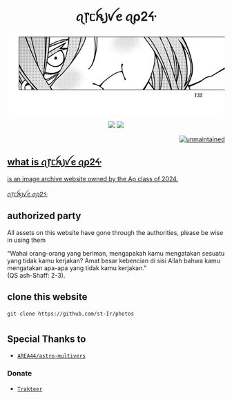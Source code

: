 <h1 align="center">ꪖ᥅ᥴꫝ꠸ꪜꫀ ꪖρᒿᔰ</h1>
<p align="center">
<img src="public/134.jpg"/>
</p>
<p align="center">
 <img src=https://img.shields.io/badge/JavaScript-F7DF1E?style=for-the-badge&logo=javascript&logoColor=black>
  <img src=https://img.shields.io/badge/Vercel-000000?style=for-the-badge&logo=vercel&logoColor=white>

<p align="right">
<a href="#"><img title="unmaintained" src="https://img.shields.io/badge/status-MT-blue.svg"</a>
</p>
  
## what is ꪖ᥅ᥴꫝ꠸ꪜꫀ ꪖρᒿᔰ

is an image archive website owned by the Ap class of 2024.</br></br>
<a href="https://archiveofap24.vercel.app/">
  ꪖ᥅ᥴꫝ꠸ꪜꫀ ꪖρᒿᔰ</a>
  
## authorized party
All assets on this website have gone through the authorities, please be wise in using them

"Wahai orang-orang yang beriman, mengapakah kamu mengatakan sesuatu yang tidak kamu kerjakan? Amat besar kebencian di sisi Allah bahwa kamu mengatakan apa-apa yang tidak kamu kerjakan."<br>
 (QS ash-Shaff: 2-3).
 
## clone this website 
```
git clone https://github.com/st-Ir/photos
```

#
## Special Thanks to
* [`AREA44/astro-multivers`](https://github.com/AREA44/astro-multiverse)

  
### Donate
* [`Trakteer`](https://trakteer.id/byfe.Ir/tip?open=true)


